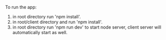 To run the app:
1. in root directory run 'npm install'.
2. in root/client directory and run 'npm install'.
3. in root directory run 'npm run dev' to start node server, client server will automatically start as well.

